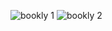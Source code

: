 ![bookly 1](https://github.com/user-attachments/assets/0aea766c-8370-4d57-8898-32347d715113)
![bookly 2](https://github.com/user-attachments/assets/e1095413-327a-4221-9219-7188a3924730)

